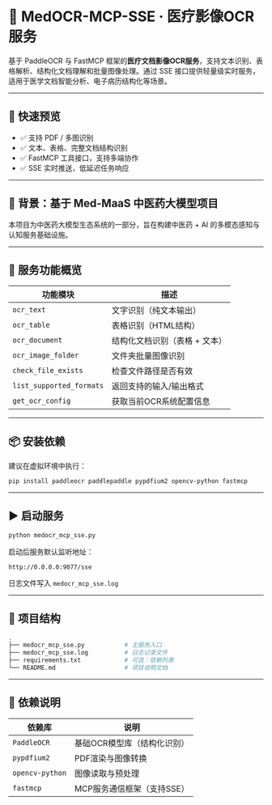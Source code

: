 # 🧾 MedOCR-MCP-SSE · 医疗影像OCR服务

基于 PaddleOCR 与 FastMCP 框架的**医疗文档影像OCR服务**，支持文本识别、表格解析、结构化文档理解和批量图像处理。通过 SSE 接口提供轻量级实时服务，适用于医学文档智能分析、电子病历结构化等场景。

---

## 🚀 快速预览

- ✅ 支持 PDF / 多图识别  
- ✅ 文本、表格、完整文档结构识别  
- ✅ FastMCP 工具接口，支持多端协作  
- ✅ SSE 实时推送，低延迟任务响应  

---

## 🧠 背景：基于 Med-MaaS 中医药大模型项目

本项目为中医药大模型生态系统的一部分，旨在构建中医药 + AI 的多模态感知与认知服务基础设施。

---

## 🧩 服务功能概览

| 功能模块             | 描述                           |
|----------------------|--------------------------------|
| `ocr_text`           | 文字识别（纯文本输出）         |
| `ocr_table`          | 表格识别（HTML结构）           |
| `ocr_document`       | 结构化文档识别（表格 + 文本）    |
| `ocr_image_folder`   | 文件夹批量图像识别              |
| `check_file_exists`  | 检查文件路径是否有效           |
| `list_supported_formats` | 返回支持的输入/输出格式  |
| `get_ocr_config`     | 获取当前OCR系统配置信息        |

---

## 📦 安装依赖

建议在虚拟环境中执行：

```bash
pip install paddleocr paddlepaddle pypdfium2 opencv-python fastmcp
```

---

## ▶️ 启动服务

```bash
python medocr_mcp_sse.py
```

启动后服务默认监听地址：

```
http://0.0.0.0:9077/sse
```

日志文件写入 `medocr_mcp_sse.log`

---

## 📁 项目结构

```bash
.
├── medocr_mcp_sse.py           # 主服务入口
├── medocr_mcp_sse.log          # 日志记录文件
├── requirements.txt            # 可选：依赖列表
└── README.md                   # 项目说明文档
```

---

## 📌 依赖说明

| 依赖库       | 说明                           |
|--------------|--------------------------------|
| `PaddleOCR`  | 基础OCR模型库（结构化识别）    |
| `pypdfium2`  | PDF渲染与图像转换               |
| `opencv-python` | 图像读取与预处理           |
| `fastmcp`    | MCP服务通信框架（支持SSE）     |

